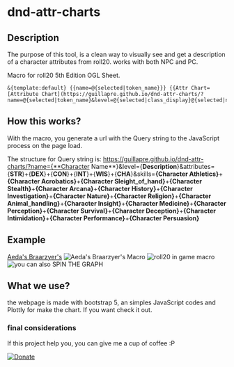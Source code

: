 # dnd-attr-charts

## Description
The purpose of this tool, is a clean way to visually see and get a description of a character attributes from roll20. works with both NPC and PC.
 
Macro for roll20 5th Edition OGL Sheet.
```
&{template:default} {{name=@{selected|token_name}}} {{Attr Chart=[Attribute Chart](https://guillapre.github.io/dnd-attr-charts/?name=@{selected|token_name}&level=@{selected|class_display}@{selected|npc_type}&attributes=@{selected|strength}+@{selected|dexterity}+@{selected|constitution}+@{selected|intelligence}+@{selected|wisdom}+@{selected|charisma}&skills=@{selected|npc_athletics}+@{selected|npc_acrobatics}+@{selected|npc_sleight_of_hand}+@{selected|npc_stealth}+@{selected|npc_arcana}+@{selected|npc_history}+@{selected|npc_investigation}+@{selected|npc_nature}+@{selected|npc_religion}+@{selected|npc_animal_handling}+@{selected|npc_insight}+@{selected|npc_medicine}+@{selected|npc_perception}+@{selected|npc_survival}+@{selected|npc_deception}+@{selected|npc_intimidation}+@{selected|npc_performance}+@{selected|npc_persuasion})}}
```
## How this works?
With the macro, you generate a url with the Query string to the JavaScript process on the page load.

The structure for Query string is:
https://guillapre.github.io/dnd-attr-charts/?name={**Character Name**}&level={**Description**}&attributes={**STR**}+{**DEX**}+{**CON**}+{**INT**}+{**WIS**}+{**CHA**}&skills=**{Character Athletics}**+**{Character Acrobatics}**+**{Character Sleight_of_hand}**+**{Character Stealth}**+**{Character Arcana}**+**{Character History}**+**{Character Investigation}**+**{Character Nature}**+**{Character Religion}**+**{Character Animal_handling}**+**{Character Insight}**+**{Character Medicine}**+**{Character Perception}**+**{Character Survival}**+**{Character Deception}**+**{Character Intimidation}**+**{Character Performance}**+**{Character Persuasion}**

## Example
[Aeda's Braarzyer's](https://guillapre.github.io/dnd-attr-charts/?name=Aeda%27s%20Braarzyer%27s&level=Path%20of%20the%20Ancestral%20Guardian%20Barbarian%204&attributes=20+20+20+13+10+10+20&skills=5+5+5+5+1+1+1+1+1+0+0+0+0+0+0+0+0+0+5)
![Aeda's Braarzyer's Macro](https://cdn.discordapp.com/attachments/722006558317215841/786003773046652928/bababui.png)
![roll20 in game macro](https://cdn.discordapp.com/attachments/722006558317215841/786004986340704306/msedge_5HiDZlIGdL.png)
![you can also SPIN THE GRAPH](https://cdn.discordapp.com/attachments/722006558317215841/786005481411182642/QcJiLBFgPi.gif)

## What we use?
the webpage is made with bootstrap 5, an simples JavaScript codes and Plottly for make the chart. If you want check it out.

### final considerations 
If this project help you, you can give me a cup of coffee :P

[![Donate](https://img.shields.io/badge/Donate-PayPal-green.svg)](https://www.paypal.com/donate?hosted_button_id=H2JKXRTGJUG26)
